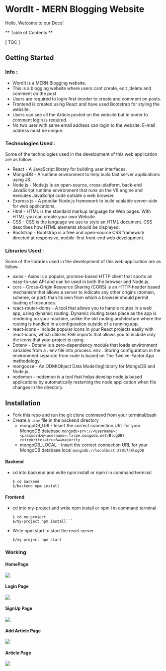 # WordIt - MERN Blogging Website
Hello, Welcome to our Docs!

** Table of Contents **

 [ TOC ]

## Getting Started

### Info :
- WordIt is a MERN Blogging website.
- This is a blogging website where users cant create, edit ,delete and comment on the post
- Users are required to login first inorder to create and comment on posts.
- Frontend is created using React and have used Bootstrap for styling the website.
- Users can see all the Article posted on the website but in onder to comment login is required.
- No two user with same email address can login to the website. E-mail address must be unique.
   
### Technologies Used :
Some of the technologies used in the development of this web application are as follow:
- React - A JavaScript library for building user interfaces.
- MongoDB - A runtime environment to help build fast server applications using JS.
- Node js - Node.js is an open-source, cross-platform, back-end JavaScript runtime environment that runs on the V8 engine and executes JavaScript code outside a web browser.
- Express js - A popular Node.js framework to build scalable server-side for web applications.
- Html - HTML is the standard markup language for Web pages. With HTML you can create your own Website.
- CSS - CSS is the language we use to style an HTML document. CSS describes how HTML elements should be displayed.
- Bootstrap - Bootstrap is a free and open-source CSS framework directed at responsive, mobile-first front-end web development.

### Libraries Used :
Some of the libraries used in the development of this web application are as follow:
- axios - Axios is a popular, promise-based HTTP client that sports an easy-to-use API and can be used in both the browser and Node.js.
- cors - Cross-Origin Resource Sharing (CORS) is an HTTP-header based mechanism that allows a server to indicate any other origins (domain, scheme, or port) than its own from which a browser should permit loading of resources.
- react-router-doms - A tool that allows you to handle routes in a web app, using dynamic routing. Dynamic routing takes place as the app is rendering on your machine, unlike the old routing architecture where the routing is handled in a configuration outside of a running app.
- react-icons - Include popular icons in your React projects easily with react-icons, which utilizes ES6 imports that allows you to include only the icons that your project is using.
- Dotenv - Dotenv is a zero-dependency module that loads environment variables from a . env file into process. env . Storing configuration in the environment separate from code is based on The Twelve-Factor App methodology.
- mongoose - An ODM(Object Data Modelling)library for MongoDB and Node.js.
- nodemon - nodemon is a tool that helps develop node.js based applications by automatically restarting the node application when file changes in the directory.


## Installation
- Fork this repo and run the git clone command from your terminal/bash
- Create a `.env` file in the backend directory
	- mongoDB_URI - Insert the correct connection URL for your MongoDB database
`mongodb+srv://<username>:<password>@<username>.fxrpe.mongodb.net/BlogDB?retryWrites=true&w=majority`
	- mongoDB_LOCAL - Insert the correct connection URL for your MongoDB database local
`mongodb://localhost:27017/BlogDB`

#### Backend
- cd into backend and write npm install or npm i in command terminal

	```
	$ cd backend
	$/backend npm install
	```

#### Frontend
- cd into my-project and write npm install or npm i in command terminal

	```
	$ cd my-project
	$/my-project npm install```

- Write npm start to start the react server

	```
	$/my-project npm start 
	```

### Working
#### HomePage
![](https://pandao.github.io/editor.md/examples/images/4.jpg)
#### Login Page
![](https://pandao.github.io/editor.md/examples/images/4.jpg)
#### SignUp Page
![](https://pandao.github.io/editor.md/examples/images/4.jpg)
#### Add Article Page
![](https://pandao.github.io/editor.md/examples/images/4.jpg)
#### Article Page
![](https://pandao.github.io/editor.md/examples/images/4.jpg)
